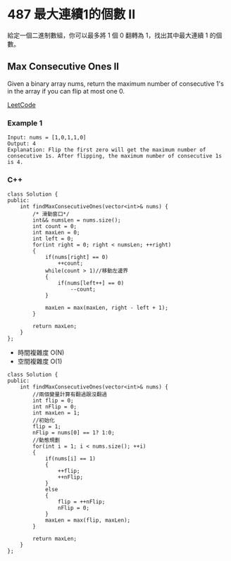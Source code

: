 # 487 最大連續1的個數 II

給定一個二進制數組，你可以最多將 1 個 0 翻轉為 1，找出其中最大連續 1 的個數。

## Max Consecutive Ones II

Given a binary array nums, return the maximum number of consecutive 1's in the array if you can flip at most one 0.

[LeetCode](https://leetcode-cn.com/max-consecutive-ones-ii/)

### Example 1

```
Input: nums = [1,0,1,1,0]
Output: 4
Explanation: Flip the first zero will get the maximum number of consecutive 1s. After flipping, the maximum number of consecutive 1s is 4.
```

### C++ 

```
class Solution {
public:
    int findMaxConsecutiveOnes(vector<int>& nums) {
        /* 滑動窗口*/
        int&& numsLen = nums.size(); 
        int count = 0;
        int maxLen = 0;
        int left = 0;
        for(int right = 0; right < numsLen; ++right)
        {
            if(nums[right] == 0)
                ++count;
            while(count > 1)//移動左邊界
            {
                if(nums[left++] == 0)
                    --count;
            }           

            maxLen = max(maxLen, right - left + 1);
        }
        
        return maxLen;
    }
};
```

* 時間複雜度 O(N)
* 空間複雜度 O(1)

```
class Solution {
public:
    int findMaxConsecutiveOnes(vector<int>& nums) {
        //兩個變量計算有翻過跟沒翻過
        int flip = 0;
        int nFlip = 0;
        int maxLen = 1;
        //初始化
        flip = 1;
        nFlip = nums[0] == 1? 1:0; 
        //動態規劃
        for(int i = 1; i < nums.size(); ++i)
        {
            if(nums[i] == 1)
            {
                ++flip;
                ++nFlip;
            }
            else
            {
                flip = ++nFlip;
                nFlip = 0;
            }
            maxLen = max(flip, maxLen);
        }

        return maxLen;
    }
};
```
